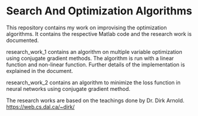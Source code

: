 # Search And Optimization Algorithms
This repository contains my work on improvising the optimization algorithms. It contains the respective Matlab code and the research work is documented.

research_work_1 contains an algorithm on multiple variable optimization using conjugate gradient methods. The algorithm is run with a linear function and non-linear function. Further details of the implementation is explained in the document.

research_work_2 contains an algorithm to minimize the loss function in neural networks using conjugate gradient method.

The research works are based on the teachings done by Dr. Dirk Arnold. https://web.cs.dal.ca/~dirk/
